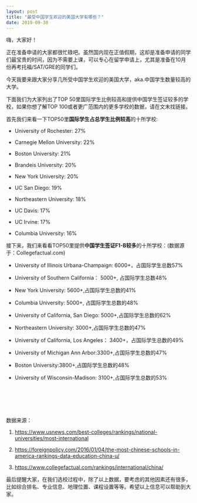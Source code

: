 ```yaml
---
layout: post
title: "最受中国学生欢迎的美国大学有哪些？"
date: 2019-09-30
---
```



嗨，大家好！

正在准备申请的大家都很忙碌吧。虽然国内现在正值假期，这却是准备申请的同学们最宝贵的时间，因为不需要上课，可以专心在留学申请上，尤其是准备在10月份再考托福/SAT/GRE的同学们。

今天我要来跟大家分享几所受中国学生欢迎的美国大学，aka.中国学生数量较高的大学。

下面我们为大家列出了TOP 50里国际学生比例较高和提供中国学生签证较多的学校，如果你想了解TOP 100或者更广范围内的更多学校的数据，请在文末找链接。

首先我们来看一下TOP50里**国际学生占总学生比例较高**的十所学校:  
 * University of Rochester: 27%

 * Carnegie Mellon University: 22%

 * Boston University: 21%

 * Brandeis University: 20%

 * New York University: 20%

 * UC San Diego: 19%

 * Northeastern University: 18%

 * UC Davis: 17%

 * UC Irvine: 17%

 * Columbia University: 16%


接下来，我们来看看TOP50里提供**中国学生签证F1-B较多**的十所学校：(数据源于：Collegefactual.com)  
 * University of Illinois Urbana-Champaign: 6000+，占国际学生总数57%

 * University of Southern California： 5000+, 占国际学生总数48%

 * New York University: 5600+,占国际学生总数的41%

 * Columbia University: 5000+, 占国际学生总数的48%

 * University of California, San Diego: 5000+,占国际学生总数的62%

 * Northeastern University: 3000+,占国际学生总数的47%

 * University of California, Los Angeles： 3400+，占国际学生总数的49%

 * University of Michigan Ann Arbor:3300+,占国际学生总数的47%

 * Boston University:3800+,占国际学生总数的48%

 * University of Wisconsin-Madison: 3100+,占国际学生总数的53%

<br>
<br>
<br>
<br>

数据来源：  
 1. https://www.usnews.com/best-colleges/rankings/national-universities/most-international

 2. https://foreignpolicy.com/2016/01/04/the-most-chinese-schools-in-america-rankings-data-education-china-u/

 3. https://www.collegefactual.com/rankings/international/china/

最后提醒大家，在我们选校过程中，除了以上数据，要考虑的其他因素还有很多，比如综合排名、专业信息、地理位置、课程设置等等。希望以上信息可以帮助到大家。
